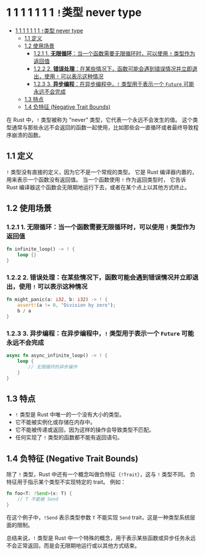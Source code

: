 # 1 1 1 1 1 1 1 `!`类型 never type

<!-- TOC START -->
- [1 1 1 1 1 1 1 `!`类型 never type](#1-1-1-1-1-1-1-类型-never-type)
  - [1.1 定义](#定义)
  - [1.2 使用场景](#使用场景)
    - [1.2.1 1. **无限循环**：当一个函数需要无限循环时，可以使用 `!` 类型作为返回值](#1-**无限循环**：当一个函数需要无限循环时，可以使用-类型作为返回值)
    - [1.2.2 2. **错误处理**：在某些情况下，函数可能会遇到错误情况并立即退出，使用 `!` 可以表示这种情况](#2-**错误处理**：在某些情况下，函数可能会遇到错误情况并立即退出，使用-可以表示这种情况)
    - [1.2.3 3. **异步编程**：在异步编程中，`!` 类型用于表示一个 `Future` 可能永远不会完成](#3-**异步编程**：在异步编程中，-类型用于表示一个-future-可能永远不会完成)
  - [1.3 特点](#特点)
  - [1.4 负特征 (Negative Trait Bounds)](#负特征-negative-trait-bounds)
<!-- TOC END -->














在 Rust 中，`!` 类型被称为 "never" 类型，它代表一个永远不会发生的值。
这个类型通常与那些永远不会返回的函数一起使用，比如那些会一直循环或者最终导致程序崩溃的函数。

## 1.1 定义

`!` 类型没有直接的定义，因为它不是一个常规的类型。
它是 Rust 编译器内置的，用来表示一个函数没有返回值。
当一个函数使用 `!` 作为返回类型时，
它告诉 Rust 编译器这个函数会无限期地运行下去，或者在某个点上以其他方式终止。

## 1.2 使用场景

### 1.2.1 1. **无限循环**：当一个函数需要无限循环时，可以使用 `!` 类型作为返回值

```rust
fn infinite_loop() -> ! {
    loop {}
}
```

### 1.2.2 2. **错误处理**：在某些情况下，函数可能会遇到错误情况并立即退出，使用 `!` 可以表示这种情况

```rust
fn might_panic(a: i32, b: i32) -> ! {
    assert!(a != 0, "Division by zero");
    b / a
}
```

### 1.2.3 3. **异步编程**：在异步编程中，`!` 类型用于表示一个 `Future` 可能永远不会完成

```rust
async fn async_infinite_loop() -> ! {
    loop {
        // 无限循环的异步操作
    }
}
```

## 1.3 特点

- `!` 类型是 Rust 中唯一的一个没有大小的类型。
- 它不能被实例化或存储在内存中。
- 它不能被传递或返回，因为这样的操作会导致类型不匹配。
- 任何实现了 `!` 类型的函数都不能有返回语句。

## 1.4 负特征 (Negative Trait Bounds)

除了 `!` 类型，Rust 中还有一个概念叫做负特征（`!Trait`），这与 `!` 类型不同。
负特征用于指示某个类型不实现特定的 trait。
例如：

```rust
fn foo<T: !Send>(x: T) {
    // T 不能被 Send
}
```

在这个例子中，`!Send` 表示类型参数 `T` 不能实现 `Send` trait，这是一种类型系统层面的限制。

总结来说，`!` 类型是 Rust 中一个特殊的概念，用于表示某些函数或异步任务永远不会正常返回，而是会无限期地运行或以其他方式结束。
